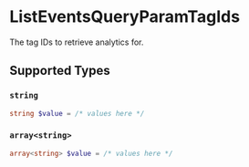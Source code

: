 # ListEventsQueryParamTagIds

The tag IDs to retrieve analytics for.


## Supported Types

### `string`

```php
string $value = /* values here */
```

### `array<string>`

```php
array<string> $value = /* values here */
```

